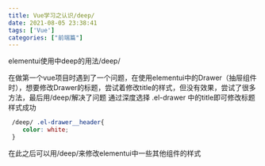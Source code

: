 ```yaml
---
title: Vue学习之认识/deep/
date: 2021-08-05 23:38:41
tags: ['Vue']
categories: ["前端篇"]
---
```


elementui使用中deep的用法/deep/

在做第一个vue项目时遇到了一个问题，在使用elementui中的Drawer（抽屉组件时），想要修改Drawer的标题，尝试着修改title的样式，但没有效果，尝试了很多方法，最后用/deep/解决了问题
通过深度选择 .el-drawer 中的title即可修改标题样式成功

```css
 /deep/ .el-drawer__header{
    color: white;
 }
```

在此之后可以用/deep/来修改elementui中一些其他组件的样式